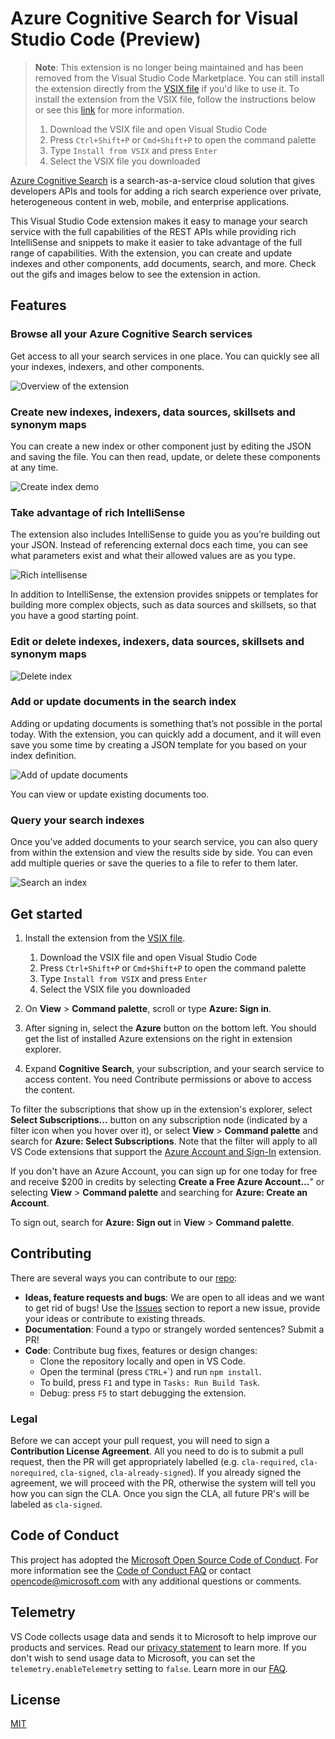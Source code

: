 # Azure Cognitive Search for Visual Studio Code (Preview)

> **Note**: This extension is no longer being maintained and has been removed
> from the Visual Studio Code Marketplace. You can still install the extension
> directly from the [VSIX file](./vscode-azurecognitivesearch-0.3.1.vsix) if
> you'd like to use it. To install the extension from the VSIX file, follow the
> instructions below or see this
> [link](https://code.visualstudio.com/docs/editor/extension-gallery#_install-from-a-vsix)
> for more information.
>
> 1. Download the VSIX file and open Visual Studio Code
> 2. Press `Ctrl+Shift+P` or `Cmd+Shift+P` to open the command palette
> 3. Type `Install from VSIX` and press `Enter`
> 4. Select the VSIX file you downloaded

[Azure Cognitive Search](https://docs.microsoft.com/azure/search/search-what-is-azure-search)
is a search-as-a-service cloud solution that gives developers APIs and tools for
adding a rich search experience over private, heterogeneous content in web,
mobile, and enterprise applications.

This Visual Studio Code extension makes it easy to manage your search service
with the full capabilities of the REST APIs while providing rich IntelliSense
and snippets to make it easier to take advantage of the full range of
capabilities. With the extension, you can create and update indexes and other
components, add documents, search, and more. Check out the gifs and images below
to see the extension in action.

## Features

### Browse all your Azure Cognitive Search services

Get access to all your search services in one place. You can quickly see all
your indexes, indexers, and other components.

![Overview of the extension](resources/overview.png)

### Create new indexes, indexers, data sources, skillsets and synonym maps

You can create a new index or other component just by editing the JSON and
saving the file. You can then read, update, or delete these components at any
time.

![Create index demo](resources/create-index.gif)

### Take advantage of rich IntelliSense

The extension also includes IntelliSense to guide you as you’re building out
your JSON. Instead of referencing external docs each time, you can see what
parameters exist and what their allowed values are as you type.

![Rich intellisense](resources/intellisense.gif)

In addition to IntelliSense, the extension provides snippets or templates for
building more complex objects, such as data sources and skillsets, so that you
have a good starting point.

### Edit or delete indexes, indexers, data sources, skillsets and synonym maps

![Delete index](resources/delete-index.gif)

### Add or update documents in the search index

Adding or updating documents is something that’s not possible in the portal
today. With the extension, you can quickly add a document, and it will even save
you some time by creating a JSON template for you based on your index
definition.

![Add of update documents](resources/add-document.gif)

You can view or update existing documents too.

### Query your search indexes

Once you’ve added documents to your search service, you can also query from
within the extension and view the results side by side. You can even add
multiple queries or save the queries to a file to refer to them later.

![Search an index](resources/search.gif)

## Get started

1. Install the extension from the
   [VSIX file](./vscode-azurecognitivesearch-0.3.1.vsix).

    1. Download the VSIX file and open Visual Studio Code
    2. Press `Ctrl+Shift+P` or `Cmd+Shift+P` to open the command palette
    3. Type `Install from VSIX` and press `Enter`
    4. Select the VSIX file you downloaded

1. On **View** > **Command palette**, scroll or type **Azure: Sign in**.

1. After signing in, select the **Azure** button on the bottom left. You should
   get the list of installed Azure extensions on the right in extension
   explorer.

1. Expand **Cognitive Search**, your subscription, and your search service to
   access content. You need Contribute permissions or above to access the
   content.

To filter the subscriptions that show up in the extension's explorer, select
**Select Subscriptions...** button on any subscription node (indicated by a
filter icon when you hover over it), or select **View** > **Command palette**
and search for **Azure: Select Subscriptions**. Note that the filter will apply
to all VS Code extensions that support the
[Azure Account and Sign-In](https://github.com/Microsoft/vscode-azure-account)
extension.

If you don't have an Azure Account, you can sign up for one today for free and
receive $200 in credits by selecting **Create a Free Azure Account...**" or
selecting **View** > **Command palette** and searching for **Azure: Create an
Account**.

To sign out, search for **Azure: Sign out** in **View** > **Command palette**.

## Contributing

There are several ways you can contribute to our
[repo](https://github.com/dereklegenzoff/vscode-azuresearch):

-   **Ideas, feature requests and bugs**: We are open to all ideas and we want
    to get rid of bugs! Use the
    [Issues](https://github.com/Microsoft/vscode-azurecognitivesearch/issues)
    section to report a new issue, provide your ideas or contribute to existing
    threads.
-   **Documentation**: Found a typo or strangely worded sentences? Submit a PR!
-   **Code**: Contribute bug fixes, features or design changes:
    -   Clone the repository locally and open in VS Code.
    -   Open the terminal (press `CTRL+`\`) and run `npm install`.
    -   To build, press `F1` and type in `Tasks: Run Build Task`.
    -   Debug: press `F5` to start debugging the extension.

### Legal

Before we can accept your pull request, you will need to sign a **Contribution
License Agreement**. All you need to do is to submit a pull request, then the PR
will get appropriately labelled (e.g. `cla-required`, `cla-norequired`,
`cla-signed`, `cla-already-signed`). If you already signed the agreement, we
will proceed with the PR, otherwise the system will tell you how you can sign
the CLA. Once you sign the CLA, all future PR's will be labeled as `cla-signed`.

## Code of Conduct

This project has adopted the
[Microsoft Open Source Code of Conduct](https://opensource.microsoft.com/codeofconduct/).
For more information see the
[Code of Conduct FAQ](https://opensource.microsoft.com/codeofconduct/faq/) or
contact [opencode@microsoft.com](mailto:opencode@microsoft.com) with any
additional questions or comments.

## Telemetry

VS Code collects usage data and sends it to Microsoft to help improve our
products and services. Read our
[privacy statement](https://go.microsoft.com/fwlink/?LinkID=528096&clcid=0x409)
to learn more. If you don't wish to send usage data to Microsoft, you can set
the `telemetry.enableTelemetry` setting to `false`. Learn more in our
[FAQ](https://code.visualstudio.com/docs/supporting/faq#_how-to-disable-telemetry-reporting).

## License

[MIT](LICENSE.md)
